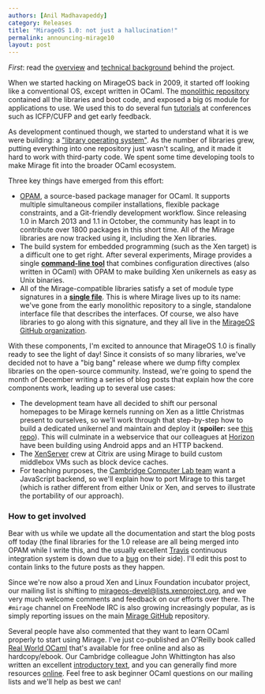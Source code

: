 ```yaml
---
authors: [Anil Madhavapeddy]
category: Releases
title: "MirageOS 1.0: not just a hallucination!"
permalink: announcing-mirage10
layout: post
---
```



*First*: read the [overview](/wiki/overview-of-mirage) and
[technical background](/wiki/technical-background) behind the project.

When we started hacking on MirageOS back in 2009, it started off looking like a
conventional OS, except written in OCaml.   The [monolithic
repository](https://github.com/mirage/mirage/tree/old-master) contained all the
libraries and boot code, and exposed a big `OS` module for applications to use.
We used this to do several fun [tutorials](http://cufp.org/conference/sessions/2011/t3-building-functional-os) at conferences
such as ICFP/CUFP and get early feedback.

As development continued though, we started to understand what it is we were
building: a ["library operating system"](http://anil.recoil.org/papers/2013-asplos-mirage.pdf).  As the number of libraries grew,
putting everything into one repository just wasn't scaling, and it made it hard
to work with third-party code.  We spent some time developing tools to make
Mirage fit into the broader OCaml ecosystem.

Three key things have emerged from this effort:

* [OPAM](https://opam.ocaml.org), a source-based package manager for
  OCaml. It supports multiple simultaneous compiler installations, flexible
  package constraints, and a Git-friendly development workflow.  Since
  releasing 1.0 in March 2013 and 1.1 in October, the community has leapt
  in to contribute over 1800 packages in this short time.  All of the 
  Mirage libraries are now tracked using it, including the Xen libraries.
* The build system for embedded programming (such as the Xen target) is
  a difficult one to get right.  After several experiments, Mirage provides
  a single **[command-line tool](https://github.com/mirage/mirage)** that
  combines configuration directives (also written in OCaml) with OPAM to
  make building Xen unikernels as easy as Unix binaries.
* All of the Mirage-compatible libraries satisfy a set of module type
  signatures in a **[single file](https://github.com/mirage/mirage-types/blob/master/lib/v1.mli)**.
  This is where Mirage lives up to its name: we've gone from the early
  monolithic repository to a single, standalone interface file that
  describes the interfaces.  Of course, we also have libraries to go along
  with this signature, and they all live in the [MirageOS GitHub organization](https://github.com/mirage).

With these components, I'm excited to announce that MirageOS 1.0 is finally ready
to see the light of day!  Since it consists of so many libraries, we've decided
not to have a "big bang" release where we dump fifty complex libraries on the
open-source community.  Instead, we're going to spend the month of December
writing a series of blog posts that explain how the core components work,
leading up to several use cases:

* The development team have all decided to shift our personal homepages to be Mirage
  kernels running on Xen as a little Christmas present to ourselves, so we'll work through that step-by-step how to build 
  a dedicated unikernel and maintain and deploy it (**spoiler:** see [this repo](https://github.com/mirage/mirage-www-deployment)).  This will culminate in
  a webservice that our colleagues at [Horizon](http://horizon.ac.uk) have been
  building using Android apps and an HTTP backend.
* The [XenServer](http://xenserver.org) crew at Citrix are using Mirage to build custom middlebox VMs
  such as block device caches.
* For teaching purposes, the [Cambridge Computer Lab team](http://ocaml.io) want a JavaScript backend,
  so we'll explain how to port Mirage to this target (which is rather different
  from either Unix or Xen, and serves to illustrate the portability of our approach).

### How to get involved

Bear with us while we update all the documentation and start the blog posts off
today (the final libraries for the 1.0 release are all being merged into OPAM
while I write this, and the usually excellent [Travis](http://travis-ci.org) continuous integration system is down due to a [bug](https://github.com/travis-ci/travis-ci/issues/1727) on their side).  I'll edit this post to contain links to the future posts
as they happen.

Since we're now also a proud Xen and Linux Foundation incubator project, our mailing
list is shifting to [mirageos-devel@lists.xenproject.org](http://lists.xenproject.org/cgi-bin/mailman/listinfo/mirageos-devel), and we very much
welcome comments and feedback on our efforts over there.
The `#mirage` channel on FreeNode IRC is also growing increasingly popular, as
is simply reporting issues on the main [Mirage GitHub](http://github.com/mirage/mirage) repository.

Several people have also commented that they want to learn OCaml properly to
start using Mirage.  I've just co-published an O'Reilly book called
[Real World OCaml](https://realworldocaml.org) that's available for free online
and also as hardcopy/ebook.  Our Cambridge colleague John Whittington has
also written an excellent [introductory text](http://ocaml-book.com/), and
you can generally find more resources [online](http://ocaml.org/docs/).
Feel free to ask beginner OCaml questions on our mailing lists and we'll help
as best we can!
